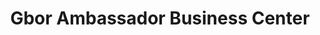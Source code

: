 ---
title: "Gbor Ambassador Business Center"
url: /ganta/gbor-ambassador-business-center/
shop: Lebensmittel
---